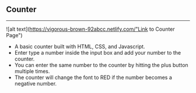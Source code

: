 ## Counter
---
![alt text](https://vigorous-brown-92abcc.netlify.com/"Link to Counter Page")
- A basic counter built with HTML, CSS, and Javascript.
 - Enter type a number inside the input box and add your number to the counter.
 -  You can enter the same number to the counter by hitting the plus button multiple times.
 - The counter will change the font to RED if the number becomes a negative number. 
